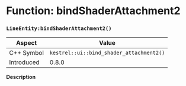 
# Function: bindShaderAttachment2
### `LineEntity:bindShaderAttachment2()`

| Aspect | Value |
| --- | --- |
| C++ Symbol | `kestrel::ui::bind_shader_attachment2()` |
| Introduced | 0.8.0 |

**Description**



